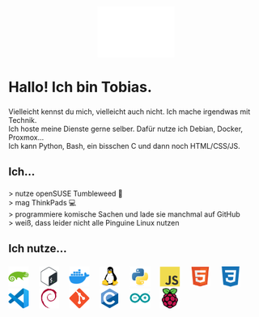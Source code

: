 <div align="center">
  <img height="100" src="Images/logo.png"  />
</div>

###

<h1 align="left">Hallo! Ich bin Tobias.</h1>

###

<p align="left">Vielleicht kennst du mich, vielleicht auch nicht. Ich mache irgendwas mit Technik.<br>Ich hoste meine Dienste gerne selber. Dafür nutze ich Debian, Docker, Proxmox...<br>Ich kann Python, Bash, ein biss­chen C und dann noch HTML/CSS/JS.</p>

###

<h2 align="left">Ich...</h2>

###

<p align="left">> nutze openSUSE Tumbleweed 🦎<br>> mag ThinkPads 💻<br>> programmiere komische Sachen und lade sie manchmal auf GitHub<br>> weiß, dass leider nicht alle Pinguine Linux nutzen</p>

###

<h2 align="left">Ich nutze...</h2>

###

<div align="left">
  <img src="Images/opensuse-original.svg" height="40" alt="opensuse logo"  />
  <img width="12" />
  <img src="Images/bash-original.svg" height="40" alt="bash logo"  />
  <img width="12" />
  <img src="Images/2496ED.svg" height="40" alt="docker logo"  />
  <img width="12" />
  <img src="Images/linux-original.svg" height="40" alt="linux logo"  />
  <img width="12" />
  <img src="Images/python-original.svg" height="40" alt="python logo"  />
  <img width="12" />
  <img src="Images/javascript-original.svg" height="40" alt="javascript logo"  />
  <img width="12" />
  <img src="Images/html5-original.svg" height="40" alt="html5 logo"  />
  <img width="12" />
  <img src="Images/1572B6.svg" height="40" alt="css3 logo"  />
  <img width="12" />
  <img src="Images/vscode-original.svg" height="40" alt="vscode logo"  />
  <img width="12" />
  <img src="Images/debian-original.svg" height="40" alt="debian logo"  />
  <img width="12" />
  <img src="Images/git-original.svg" height="40" alt="git logo"  />
  <img width="12" />
  <img src="Images/c-original.svg" height="40" alt="c logo"  />
  <img width="12" />
  <img src="Images/arduino-original.svg" height="40" alt="arduino logo"  />
  <img width="12" />
  <img src="Images/raspberrypi-original.svg" height="40" alt="raspberrypi logo"  />
</div>

###
